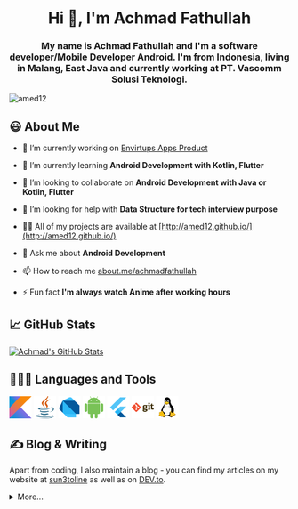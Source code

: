 <h1 align="center">Hi 👋, I'm Achmad Fathullah</h1>  
<h3 align="center">My name is Achmad Fathullah and I'm a software developer/Mobile Developer Android. I'm from Indonesia, living in Malang, East Java and currently working at PT. Vascomm Solusi Teknologi.</h3>  
  
<p align="left"> <img src="https://komarev.com/ghpvc/?username=amed12" alt="amed12" /> </p>  

## :smiley: About Me


- 🔭 I’m currently working on [Envirtups Apps Product](http://amed12.github.io/)  
  
- 🌱 I’m currently learning **Android Development with Kotlin, Flutter**  
  
- 👯 I’m looking to collaborate on **Android Development with Java or Kotiin, Flutter**  
  
- 🤔 I’m looking for help with **Data Structure for tech interview purpose**  
  
- 👨‍💻 All of my projects are available at [http://amed12.github.io/](http://amed12.github.io/)
  
- 💬 Ask me about **Android Development**  
  
- 📫 How to reach me [about.me/achmadfathullah](http://about.me/achmadfathullah)
  
- ⚡ Fun fact **I'm always watch Anime after working hours**

## &#x1f4c8; GitHub Stats


<a href="https://github.com/amed12/amed12">
  <img align="center" src="https://github-readme-stats.vercel.app/api?username=amed12&show_icons=true&line_height=27&count_private=true&title_color=ffffff&text_color=c9cacc&icon_color=2bbc8a&bg_color=1d1f21" alt="Achmad's GitHub Stats" />
</a>

  ## 👨🏻‍💻 Languages and Tools <br />
  <code><img height="40" src="https://raw.githubusercontent.com/github/explore/80688e429a7d4ef2fca1e82350fe8e3517d3494d/topics/kotlin/kotlin.png"></code>
  <code><img height="40" src="https://raw.githubusercontent.com/github/explore/80688e429a7d4ef2fca1e82350fe8e3517d3494d/topics/java/java.png"></code>
    <code><img height="40" src="https://raw.githubusercontent.com/github/explore/80688e429a7d4ef2fca1e82350fe8e3517d3494d/topics/dart/dart.png"></code>
  <code><img height="40" src="https://raw.githubusercontent.com/github/explore/80688e429a7d4ef2fca1e82350fe8e3517d3494d/topics/android/android.png"></code>
    <code><img height="40" src="https://raw.githubusercontent.com/github/explore/80688e429a7d4ef2fca1e82350fe8e3517d3494d/topics/flutter/flutter.png"></code>
  <code><img height="40" src="https://raw.githubusercontent.com/github/explore/80688e429a7d4ef2fca1e82350fe8e3517d3494d/topics/git/git.png"></code>
  <code><img height="40" src="https://raw.githubusercontent.com/github/explore/80688e429a7d4ef2fca1e82350fe8e3517d3494d/topics/linux/linux.png"></code>

## &#x270d; Blog & Writing

Apart from coding, I also maintain a blog - you can find my articles on my website at [sun3toline](https://martinheinz.dev/) as well as on [DEV.to](https://dev.to//amed12).

<details>
<summary>More...</summary>

## My Skills Android Documentation

### Always using best practices is a must
- [From Ice House](https://github.com/Ice-House-Engineering/academy-curriculum)
- [Kotlin Cheat Sheet](https://simplecheatsheet.com/tag/kotlin-cheat-sheet/)
- [UI Library](https://github.com/wasabeef/awesome-android-ui)
- [Another best](https://github.com/futurice/android-best-practices)

### Android Study Documentation
Study material to get the Google Developer Android Kotlin certificate.
- [Study guide: Associate Android Developer Certification](https://developers.google.com/certification/associate-android-developer/study-guide/)

### Guide Line
- [Android core](https://developers.google.com/certification/associate-android-developer/study-guide/android-core)
- [User interface](https://developers.google.com/certification/associate-android-developer/study-guide/user-interface)
- [Data management](https://developers.google.com/certification/associate-android-developer/study-guide/data-management)
- [Debugging](https://developers.google.com/certification/associate-android-developer/study-guide/debugging)
- [Testing](https://developers.google.com/certification/associate-android-developer/study-guide/testing)

### Topics studied
Android core
- [Android Developers -> Toasts](https://developer.android.com/guide/topics/ui/notifiers/toasts) 100%
- [Android Developers -> Snackbar](https://developer.android.com/reference/android/support/design/widget/Snackbar) 50%
- [Android Developers -> Localize your app]() 0%
- [Android Developers -> Application fundamentals]() 0%
- [Android Developers -> Create a notification]() 0%
- [Android Developers -> AndroidX overview]() 0%
- [Android Developers -> Getting started with Jetpack]() 0%
- [Android Developers -> Android KTX (Kotlin)]() 0%
- [Codelabs -> Notifications]() 0%
- [Codelabs -> JobScheduler]() 0%
- [Codelabs -> WorkManager (Kotlin)]() 0%

User interface
- [Android Developers -> Build a responsive UI with ConstraintLayout]() 0%
- [Android Developers -> Create a list with RecyclerView]() 0%
- [Android Developers -> Create a navigation drawer]() 0%
- [Android Developers -> Custom view components]() 0%
- [Android Developers -> Build more accessible custom views]() 0%
- [Android Developers -> Styles and themes]() 0%
- [Android Developers -> setContentDescription()]() 0%
- [Android Developers -> Adding accessibility features to apps for blind and visually-impaired users]() 0%
- [Android Tool Time - Building interfaces with ConstraintLayout in AS]() 0%
- [Codelabs -> Activities and intents]() 0%
- [Codelabs -> Your first interactive UI]() 0%
- [Codelabs -> Themes and final touches]() 0%
- [Codelabs -> RecyclerView]() 0%
- [Codelabs -> Menus and pickers]() 0%
- [Codelabs -> User navigation]() 0%
- [Codelabs -> Material Components (Kotlin)]() 0%
- [Codelabs -> Lifecycles]() 0%
- [Codelabs -> Add user interactivity]() 0%
- [Codelabs -> Constraint layout using the Layout Editor]() 0%
- [Codelabs -> RecyclerView fundamentals (Kotlin)]() 0%

Data management
- [Android Developers -> Shared preferences]() 0%
- [Codelabs -> Room, LiveData and ViewModel]() 0%
- [Codelabs -> Repository]() 0%
- [Codelabs -> Drawables, styles, and themes]() 0%
- [Codelabs -> Shared preferences]() 0%
- [Codelabs -> App settings]() 0%
- [Codelabs -> ViewModel and ViewModelFactory]() 0%
- [Codelabs -> Room with a View (Kotlin)]() 0%

Debugging
- [Android Developers -> Debug your app]() 0%
- [Android Dev Fundamentals -> Write and view logs with Logcat]() 0%
- [Codelabs -> Android Studio debugger]() 0%
- [Codelabs -> Add log statements to your app]() 0%

Testing
- [Android Developers -> Fundamentals of testing]() 0%
- [Android Dev Fundamentals -> Automate UI tests]() 0%
- [Codelabs -> Unit tests]() 0%
- [Codelabs -> Android Testing -> Unit testing with JUnit and Mockito]() 0%
- [Codelabs -> Android Testing -> Espresso for UI testing]() 0%

## Backend Study Documentation
Study NodeJS Developer RoadMap based on course.
- [The Complete Node.js Dev Course](https://www.udemy.com/course/the-complete-nodejs-developer-course-2/)

### GuideLine
- [Backend Roadmap](https://roadmap.sh/backend)

### Study documentation
NodeJS Basic
- [First Script](https://github.com/amed12/node-js-study/commit/3a548315b5288c19c0ac32b352f5adaa9eae0240) 100%

This section describe how file js can execute by node js . This code contain code that running log on js. See this [link](https://nodejs.org/dist/latest-v14.x/docs/api/console.html#console_console_log_data_args)


## What I want to learn or improve in the future
- UI/UX design
- Backend with nodeJS

</details>
